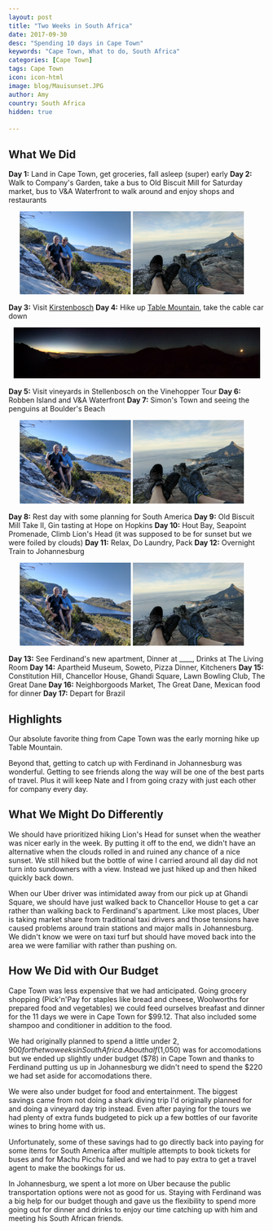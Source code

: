 ```yaml
---
layout: post
title: "Two Weeks in South Africa"
date: 2017-09-30
desc: "Spending 10 days in Cape Town"
keywords: "Cape Town, What to do, South Africa"
categories: [Cape Town]
tags: Cape Town
icon: icon-html
image: blog/Mauisunset.JPG
author: Amy
country: South Africa
hidden: true

---
```


## <i class="fa fa-check-square" aria-hidden="true" style="color:#2495C4;"></i>What We Did 

**Day 1:** Land in Cape Town, get groceries, fall asleep (super) early
**Day 2:** Walk to Company's Garden, take a bus to Old Biscuit Mill for Saturday market, bus to V&A Waterfront to walk around and enjoy shops and restaurants

<div style="text-align: center; max-width: calc(100% - 20px);"><a href="/static/assets/img/blog/tableUsResevoirs.jpeg" target="_blank"><img src="/static/assets/img/blog/tableUsResevoirs.jpeg" width="45%"></a> <a href="/static/assets/img/blog/tableBreakfastTable.jpeg" target="_blank"><img src="/static/assets/img/blog/tableBreakfastTable.jpeg" width="45%"></a></div>

**Day 3:** Visit <a href="http://site.awellchartedpath.com/blog/2017/09/Kirstenbosch/" target="_blank">Kirstenbosch</a> 
**Day 4:** Hike up <a href="http://site.awellchartedpath.com/blog/2017/09/table-mountain/" target="_blank">Table Mountain</a>, take the cable car down

<div style="text-align: center;"><a href="/static/assets/img/blog/haleakalaPanorama.jpeg" target="_blank"><img src="/static/assets/img/blog/haleakalaPanorama.jpeg" style="max-width: calc(100% - 20px);"></a></div>

**Day 5:** Visit vineyards in Stellenbosch on the Vinehopper Tour
**Day 6:** Robben Island and V&A Waterfront 
**Day 7:** Simon's Town and seeing the penguins at Boulder's Beach

<div style="text-align: center; max-width: calc(100% - 20px);"><a href="/static/assets/img/blog/tableUsResevoirs.jpeg" target="_blank"><img src="/static/assets/img/blog/tableUsResevoirs.jpeg" width="45%"></a> <a href="/static/assets/img/blog/tableBreakfastTable.jpeg" target="_blank"><img src="/static/assets/img/blog/tableBreakfastTable.jpeg" width="45%"></a></div>


**Day 8:** Rest day with some planning for South America
**Day 9:** Old Biscuit Mill Take II, Gin tasting at Hope on Hopkins
**Day 10:** Hout Bay, Seapoint Promenade, Climb Lion's Head (it was supposed to be for sunset but we were foiled by clouds)
**Day 11:** Relax, Do Laundry, Pack
**Day 12:** Overnight Train to Johannesburg 

<div style="text-align: center; max-width: calc(100% - 20px);"><a href="/static/assets/img/blog/tableUsResevoirs.jpeg" target="_blank"><img src="/static/assets/img/blog/tableUsResevoirs.jpeg" width="45%"></a> <a href="/static/assets/img/blog/tableBreakfastTable.jpeg" target="_blank"><img src="/static/assets/img/blog/tableBreakfastTable.jpeg" width="45%"></a></div>

**Day 13:** See Ferdinand's new apartment, Dinner at ____, Drinks at The Living Room
**Day 14:** Apartheid Museum, Soweto, Pizza Dinner, Kitcheners
**Day 15:** Constitution Hill, Chancellor House, Ghandi Square, Lawn Bowling Club, The Great Dane
**Day 16:** Neighborgoods Market, The Great Dane, Mexican food for dinner 
**Day 17:** Depart for Brazil

## <i class="fa fa-check-square" aria-hidden="true" style="color:#2495C4;"></i>Highlights

Our absolute favorite thing from Cape Town was the early morning hike up Table Mountain. 

Beyond that, getting to catch up with Ferdinand in Johannesburg was wonderful. Getting to see friends along the way will be one of the best parts of travel. Plus it will keep Nate and I from going crazy with just each other for company every day.


## <i class="fa fa-check-square" aria-hidden="true" style="color:#2495C4;"></i>What We Might Do Differently

We should have prioritized hiking Lion's Head for sunset when the weather was nicer early in the week. By putting it off to the end, we didn't have an alternative when the clouds rolled in and ruined any chance of a nice sunset. We still hiked but the bottle of wine I carried around all day did not turn into sundowners with a view. Instead we just hiked up and then hiked quickly back down.

When our Uber driver was intimidated away from our pick up at Ghandi Square, we should have just walked back to Chancellor House to get a car rather than walking back to Ferdinand's apartment. Like most places, Uber is taking market share from traditional taxi drivers and those tensions have caused problems around train stations and major malls in Johannesburg. We didn't know we were on taxi turf but should have moved back into the area we were familiar with rather than pushing on. 

## <i class="fa fa-check-square" aria-hidden="true" style="color:#2495C4;"></i>How We Did with Our Budget

Cape Town was less expensive that we had anticipated. Going grocery shopping (Pick'n'Pay for staples like bread and cheese, Woolworths for prepared food and vegetables) we could feed ourselves breafast and dinner for the 11 days we were in Cape Town for $99.12. That also included some shampoo and conditioner in addition to the food. 

We had originally planned to spend a little under $2,900 for the two weeks in South Africa. About half ($1,050) was for accomodations but we ended up slightly under budget ($78) in Cape Town and thanks to Ferdinand putting us up in Johannesburg we didn't need to spend the $220 we had set aside for accomodations there. 

We were also under budget for food and entertainment. The biggest savings came from not doing a shark diving trip I'd originally planned for and doing a vineyard day trip instead. Even after paying for the tours we had plenty of extra funds budgeted to pick up a few bottles of our favorite wines to bring home with us. 

Unfortunately, some of these savings had to go directly back into paying for some items for South America after multiple attempts to book tickets for buses and for Machu Picchu failed and we had to pay extra to get a travel agent to make the bookings for us.  

In Johannesburg, we spent a lot more on Uber because the public transportation options were not as good for us. Staying with Ferdinand was a big help for our budget though and gave us the flexibility to spend more going out for dinner and drinks to enjoy our time catching up with him and meeting his South African friends. 



